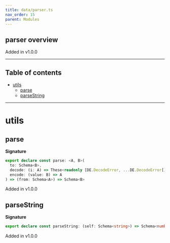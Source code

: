 ```yaml
---
title: data/parser.ts
nav_order: 15
parent: Modules
---
```


## parser overview

Added in v1.0.0

---

<h2 class="text-delta">Table of contents</h2>

- [utils](#utils)
  - [parse](#parse)
  - [parseString](#parsestring)

---

# utils

## parse

**Signature**

```ts
export declare const parse: <A, B>(
  to: Schema<B>,
  decode: (i: A) => These<readonly [DE.DecodeError, ...DE.DecodeError[]], B>,
  encode: (value: B) => A
) => (from: Schema<A>) => Schema<B>
```

Added in v1.0.0

## parseString

**Signature**

```ts
export declare const parseString: (self: Schema<string>) => Schema<number>
```

Added in v1.0.0
